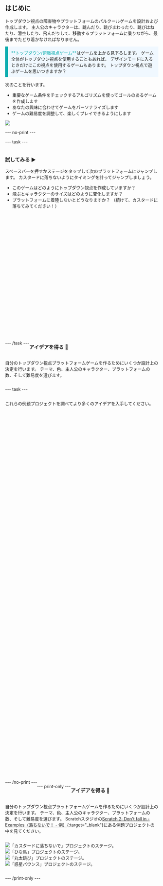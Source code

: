 ## はじめに

トップダウン視点の障害物やプラットフォームのパルクールゲームを設計および作成します。 主人公のキャラクターは、跳んだり、跳びまわったり、跳びはねたり、滑空したり、飛んだりして、移動するプラットフォームに乗りながら、最後までたどり着かなければなりません。

<p style="border-left: solid; border-width:10px; border-color: #0faeb0; background-color: aliceblue; padding: 10px;">
<span style="color: #0faeb0">**トップダウン/俯瞰視点ゲーム**</span>はゲームを上から見下ろします。 ゲーム全体がトップダウン視点を使用することもあれば、 デザインモードに入るときだけにこの視点を使用するゲームもあります。 トップダウン視点で遊ぶゲームを思いつきますか？ 
</p>

次のことを行います。
+ 重要なゲーム条件をチェックするアルゴリズムを使ってゴールのあるゲームを作成します
+ あなたの興味に合わせてゲームをパーソナライズします
+ ゲームの難易度を調整して、楽しくプレイできるようにします

![](images/example-strip.png)

--- no-print ---

--- task ---

<div style="display: flex; flex-wrap: wrap">
<div style="flex-basis: 175px; flex-grow: 1">  

### 試してみる ▶️ 

スペースバーを押すかステージをタップして次のプラットフォームにジャンプします。 カスタードに落ちないようにタイミングを計ってジャンプしましょう。

+ このゲームはどのようにトップダウン視点を作成していますか？ 
+ 飛ぶとキャラクターのサイズはどのように変化しますか？ 
+ プラットフォームに着陸しないとどうなりますか？ （続けて、カスタードに落ちてみてください！）

</div>

<div>
<div class="scratch-preview" style="margin-left: 15px;">
  <iframe allowtransparency="true" width="485" height="402" src="" frameborder="0"></iframe>
</div>

</div>

--- /task ---

### アイデアを得る 💭

自分のトップダウン視点プラットフォームゲームを作るためにいくつか設計上の決定を行います。 テーマ、色、主人公のキャラクター、プラットフォームの数、そして難易度を選びます。

--- task ---

これらの例題プロジェクトを調べてより多くのアイデアを入手してください。
<div class="scratch-preview" style="margin-left: 15px;">
  <iframe allowtransparency="true" width="485" height="402" src="" frameborder="0"></iframe>
</div>
<div class="scratch-preview" style="margin-left: 15px;">
  <iframe allowtransparency="true" width="485" height="402" src="" frameborder="0"></iframe>
</div>
<div class="scratch-preview" style="margin-left: 15px;">
  <iframe allowtransparency="true" width="485" height="402" src="" frameborder="0"></iframe>
</div>
--- /no-print ---

--- print-only ---

### アイデアを得る 💭

自分のトップダウン視点プラットフォームゲームを作るためにいくつか設計上の決定を行います。 テーマ、色、主人公のキャラクター、プラットフォームの数、そして難易度を選びます。 Scratchスタジオの[Scratch 2: Don't fall in - Examples（落ちないで！ - 例）](https://scratch.mit.edu/studios/29599110/){:target="_blank"}にある例題プロジェクトの中を見てください。

![「カスタードに落ちないで」プロジェクトのステージ。](images/custard.png) ![「ひな鳥」プロジェクトのステージ。](images/bird.png) ![「丸太跳び」プロジェクトのステージ。](images/frog.png) ![「惑星バウンス」プロジェクトのステージ。](images/space.png)

--- /print-only ---

 
